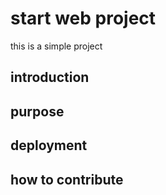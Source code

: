 # start web project 
this is a simple project
## introduction

## purpose

## deployment

## how to contribute